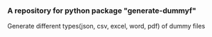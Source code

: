 ### A repository for python package "generate-dummyf"

Generate different types(json, csv, excel, word, pdf) of dummy files